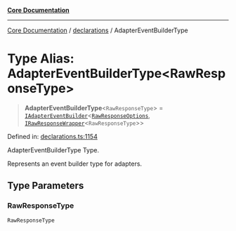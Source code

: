 [**Core Documentation**](../../README.md)

***

[Core Documentation](../../README.md) / [declarations](../README.md) / AdapterEventBuilderType

# Type Alias: AdapterEventBuilderType\<RawResponseType\>

> **AdapterEventBuilderType**\<`RawResponseType`\> = [`IAdapterEventBuilder`](../interfaces/IAdapterEventBuilder.md)\<[`RawResponseOptions`](../interfaces/RawResponseOptions.md), [`IRawResponseWrapper`](../interfaces/IRawResponseWrapper.md)\<`RawResponseType`\>\>

Defined in: [declarations.ts:1154](https://github.com/stonemjs/core/blob/85781fe5b87769612839dd6b850ba45186d357fa/src/declarations.ts#L1154)

AdapterEventBuilderType Type.

Represents an event builder type for adapters.

## Type Parameters

### RawResponseType

`RawResponseType`
